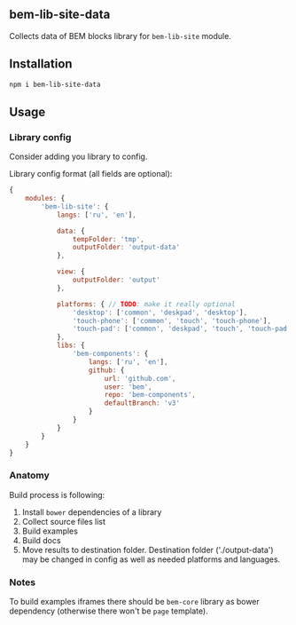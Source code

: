 bem-lib-site-data
----------------------

Collects data of BEM blocks library for `bem-lib-site` module.

## Installation
```sh
npm i bem-lib-site-data
```

## Usage

### Library config
Consider adding you library to config.

Library config format (all fields are optional):

```js
{
    modules: {
        'bem-lib-site': {
            langs: ['ru', 'en'],

            data: {
                tempFolder: 'tmp',
                outputFolder: 'output-data'
            },

            view: {
                outputFolder: 'output'
            },

            platforms: { // TODO: make it really optional
                'desktop': ['common', 'deskpad', 'desktop'],
                'touch-phone': ['common', 'touch', 'touch-phone'],
                'touch-pad': ['common', 'deskpad', 'touch', 'touch-pad']
            },
            libs: {
                'bem-components': {
                    langs: ['ru', 'en'],
                    github: {
                        url: 'github.com',
                        user: 'bem',
                        repo: 'bem-components',
                        defaultBranch: 'v3'
                    }
                }
            }
        }
    }
}
```

### Anatomy
Build process is following:
1. Install `bower` dependencies of a library
2. Collect source files list
3. Build examples
4. Build docs
5. Move results to destination folder. Destination folder ('./output-data') may be changed in config as well as needed platforms and languages.

### Notes
To build examples iframes there should be `bem-core` library as bower dependency (otherwise there won't be `page` template).
